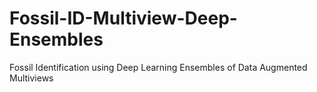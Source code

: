 # Fossil-ID-Multiview-Deep-Ensembles
Fossil Identification using Deep Learning Ensembles of Data Augmented Multiviews
